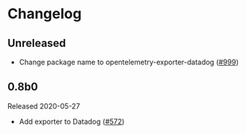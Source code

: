 # Changelog

## Unreleased

- Change package name to opentelemetry-exporter-datadog
  ([#999](https://github.com/open-telemetry/opentelemetry-python/pull/999))

## 0.8b0

Released 2020-05-27

- Add exporter to Datadog 
  ([#572](https://github.com/open-telemetry/opentelemetry-python/pull/572))

